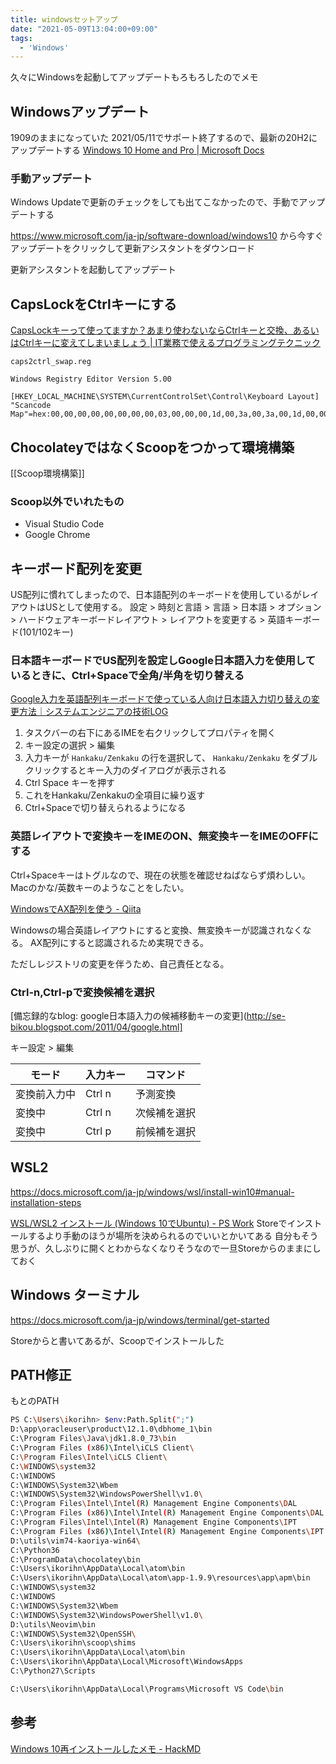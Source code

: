 ```yaml
---
title: windowsセットアップ
date: "2021-05-09T13:04:00+09:00"
tags:
  - 'Windows'
---
```


久々にWindowsを起動してアップデートもろもろしたのでメモ

## Windowsアップデート

1909のままになっていた
2021/05/11でサポート終了するので、最新の20H2にアップデートする
[Windows 10 Home and Pro | Microsoft Docs](https://docs.microsoft.com/ja-jp/lifecycle/products/windows-10-home-and-pro)

### 手動アップデート

Windows Updateで更新のチェックをしても出てこなかったので、手動でアップデートする

<https://www.microsoft.com/ja-jp/software-download/windows10> から今すぐアップデートをクリックして更新アシスタントをダウンロード

更新アシスタントを起動してアップデート

## CapsLockをCtrlキーにする

[CapsLockキーって使ってますか？あまり使わないならCtrlキーと交換、あるいはCtrlキーに変えてしまいましょう | IT業務で使えるプログラミングテクニック](https://kekaku.addisteria.com/wp/20180531022629)

`caps2ctrl_swap.reg`

```reg
Windows Registry Editor Version 5.00

[HKEY_LOCAL_MACHINE\SYSTEM\CurrentControlSet\Control\Keyboard Layout]
"Scancode Map"=hex:00,00,00,00,00,00,00,00,03,00,00,00,1d,00,3a,00,3a,00,1d,00,00,00,00,00
```

## ChocolateyではなくScoopをつかって環境構築

[[Scoop環境構築]]

### Scoop以外でいれたもの

- Visual Studio Code
- Google Chrome

## キーボード配列を変更

US配列に慣れてしまったので、日本語配列のキーボードを使用しているがレイアウトはUSとして使用する。
設定 > 時刻と言語 > 言語 > 日本語 > オプション > ハードウェアキーボードレイアウト > レイアウトを変更する > 英語キーボード(101/102キー)

### 日本語キーボードでUS配列を設定しGoogle日本語入力を使用しているときに、Ctrl+Spaceで全角/半角を切り替える

[Google入力を英語配列キーボードで使っている人向け日本語入力切り替えの変更方法｜システムエンジニアの技術LOG](https://ko-log.net/tech-log/archives/3826932.html)

1. タスクバーの右下にあるIMEを右クリックしてプロパティを開く
2. キー設定の選択 > 編集
3. 入力キーが `Hankaku/Zenkaku` の行を選択して、 `Hankaku/Zenkaku` をダブルクリックするとキー入力のダイアログが表示される
4. Ctrl Space キーを押す
5. これをHankaku/Zenkakuの全項目に繰り返す
6. Ctrl+Spaceで切り替えられるようになる

### 英語レイアウトで変換キーをIMEのON、無変換キーをIMEのOFFにする

Ctrl+Spaceキーはトグルなので、現在の状態を確認せねばならず煩わしい。
Macのかな/英数キーのようなことをしたい。

[WindowsでAX配列を使う - Qiita](https://qiita.com/Big/items/c97573965804fb21ff9e)

Windowsの場合英語レイアウトにすると変換、無変換キーが認識されなくなる。
AX配列にすると認識されるため実現できる。

ただしレジストリの変更を伴うため、自己責任となる。

### Ctrl-n,Ctrl-pで変換候補を選択

[備忘録的なblog: google日本語入力の候補移動キーの変更](<http://se-bikou.blogspot.com/2011/04/google.html]>

キー設定 > 編集

| モード       | 入力キー | コマンド     |
| ------------ | -------- | ------------ |
| 変換前入力中 | Ctrl n   | 予測変換     |
| 変換中       | Ctrl n   | 次候補を選択 |
| 変換中       | Ctrl p   | 前候補を選択 |

## WSL2

<https://docs.microsoft.com/ja-jp/windows/wsl/install-win10#manual-installation-steps>

[WSL/WSL2 インストール (Windows 10でUbuntu) - PS Work](https://pswork.jp/wsl/windows-10-wsl-install/)
Storeでインストールするより手動のほうが場所を決められるのでいいとかいてある
自分もそう思うが、久しぶりに開くとわからなくなりそうなので一旦Storeからのままにしておく

## Windows ターミナル

<https://docs.microsoft.com/ja-jp/windows/terminal/get-started>

Storeからと書いてあるが、Scoopでインストールした

## PATH修正

もとのPATH

```sh
PS C:\Users\ikorihn> $env:Path.Split(";")
D:\app\oracleuser\product\12.1.0\dbhome_1\bin
C:\Program Files\Java\jdk1.8.0_73\bin
C:\Program Files (x86)\Intel\iCLS Client\
C:\Program Files\Intel\iCLS Client\
C:\WINDOWS\system32
C:\WINDOWS
C:\WINDOWS\System32\Wbem
C:\WINDOWS\System32\WindowsPowerShell\v1.0\
C:\Program Files\Intel\Intel(R) Management Engine Components\DAL
C:\Program Files (x86)\Intel\Intel(R) Management Engine Components\DAL
C:\Program Files\Intel\Intel(R) Management Engine Components\IPT
C:\Program Files (x86)\Intel\Intel(R) Management Engine Components\IPT
D:\utils\vim74-kaoriya-win64\
C:\Python36
C:\ProgramData\chocolatey\bin
C:\Users\ikorihn\AppData\Local\atom\bin
C:\Users\ikorihn\AppData\Local\atom\app-1.9.9\resources\app\apm\bin
C:\WINDOWS\system32
C:\WINDOWS
C:\WINDOWS\System32\Wbem
C:\WINDOWS\System32\WindowsPowerShell\v1.0\
D:\utils\Neovim\bin
C:\WINDOWS\System32\OpenSSH\
C:\Users\ikorihn\scoop\shims
C:\Users\ikorihn\AppData\Local\atom\bin
C:\Users\ikorihn\AppData\Local\Microsoft\WindowsApps
C:\Python27\Scripts

C:\Users\ikorihn\AppData\Local\Programs\Microsoft VS Code\bin
```

## 参考

[Windows 10再インストールしたメモ - HackMD](https://hackmd.io/@Eai/Win10-reinstall)

